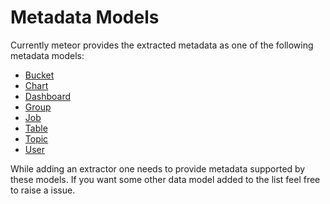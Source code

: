 # Metadata Models

Currently meteor provides the extracted metadata as one of the following metadata models:

* [Bucket](Bucket.pb.gp)
* [Chart](Chart.pb.go)
* [Dashboard](Dashboard.pb.go)
* [Group](Group.pb.go)
* [Job](Job.pb.go)
* [Table](Table.pb.go)
* [Topic](Topic.pb.go)
* [User](User.pb.go)

While adding an extractor one needs to provide metadata supported by these models. If you want some other data model added to the list feel free to raise a issue.
